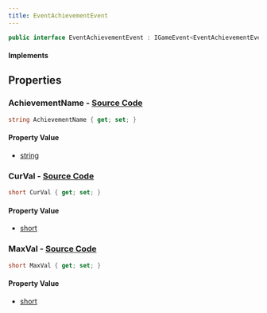 ```yaml
---
title: EventAchievementEvent
---
```


```csharp
public interface EventAchievementEvent : IGameEvent<EventAchievementEvent>
```

#### Implements

## Properties

### **AchievementName** - [Source Code](https://github.com/swiftly-solution/swiftlys2/blob/main/managed/src/SwiftlyS2.Generated/GameEvents/Interfaces/EventAchievementEvent.cs#L23)

```csharp
string AchievementName { get; set; }
```

#### Property Value

- [string](https://learn.microsoft.com/dotnet/api/system.string)

### **CurVal** - [Source Code](https://github.com/swiftly-solution/swiftlys2/blob/main/managed/src/SwiftlyS2.Generated/GameEvents/Interfaces/EventAchievementEvent.cs#L30)

```csharp
short CurVal { get; set; }
```

#### Property Value

- [short](https://learn.microsoft.com/dotnet/api/system.int16)

### **MaxVal** - [Source Code](https://github.com/swiftly-solution/swiftlys2/blob/main/managed/src/SwiftlyS2.Generated/GameEvents/Interfaces/EventAchievementEvent.cs#L37)

```csharp
short MaxVal { get; set; }
```

#### Property Value

- [short](https://learn.microsoft.com/dotnet/api/system.int16)

